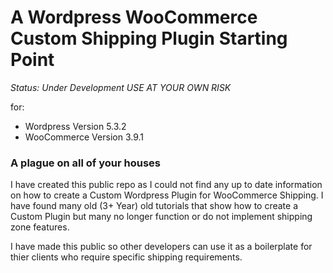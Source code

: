 # A Wordpress WooCommerce Custom Shipping Plugin Starting Point

_Status: Under Development USE AT YOUR OWN RISK_

for:

* Wordpress Version 5.3.2
* WooCommerce Version 3.9.1

### A plague on all of your houses

I have created this public repo as I could not find any up to date information on how to create a Custom Wordpress Plugin for WooCommerce Shipping. I have found many old (3+ Year) old tutorials that show how to create a Custom Plugin but many no longer function or do not implement shipping zone features.

I have made this public so other developers can use it as a boilerplate for thier clients who require specific shipping requirements. 

